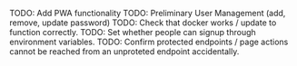 TODO: Add PWA functionality
TODO: Preliminary User Management (add, remove, update password)
TODO: Check that docker works / update to function correctly.
TODO: Set whether people can signup through environment variables.
TODO: Confirm protected endpoints / page actions cannot be reached from an unproteted endpoint accidentally.
